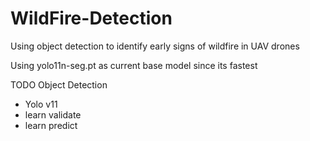 # WildFire-Detection
Using object detection to identify early signs of wildfire in UAV drones

Using yolo11n-seg.pt as current base model since its fastest

TODO
 Object Detection
   - Yolo v11
   - learn validate
   - learn predict
    